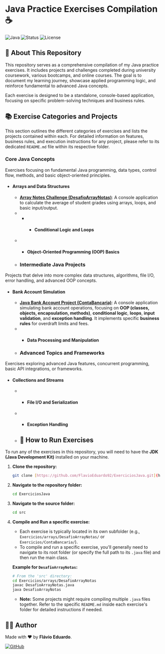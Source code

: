 # Java Practice Exercises Compilation ☕

![Java](https://img.shields.io/badge/Java-ED8B00?style=for-the-badge&logo=openjdk&logoColor=white)
![Status](https://img.shields.io/badge/Status-In%20Progress-blue?style=for-the-badge)
![License](https://img.shields.io/badge/License-MIT-blue?style=for-the-badge)

## 📄 About This Repository

This repository serves as a comprehensive compilation of my Java practice exercises. It includes projects and challenges completed during university coursework, various bootcamps, and online courses. The goal is to document my learning journey, showcase applied programming logic, and reinforce fundamental to advanced Java concepts.

Each exercise is designed to be a standalone, console-based application, focusing on specific problem-solving techniques and business rules.

## 📚 Exercise Categories and Projects

This section outlines the different categories of exercises and lists the projects contained within each. For detailed information on features, business rules, and execution instructions for any project, please refer to its dedicated `README.md` file within its respective folder.

### Core Java Concepts

Exercises focusing on fundamental Java programming, data types, control flow, methods, and basic object-oriented principles.

* #### **Arrays and Data Structures**
    * **[Array Notes Challenge (DesafioArrayNotas)](https://github.com/FlavioEduardo92/ExerciciosJava/tree/main/src/Exercicios/arrays)**: A console application to calculate the average of student grades using arrays, loops, and basic input/output.
    * * * #### **Conditional Logic and Loops**
    * * #### **Object-Oriented Programming (OOP) Basics**
    * ### Intermediate Java Projects

Projects that delve into more complex data structures, algorithms, file I/O, error handling, and advanced OOP concepts.

* #### **Bank Account Simulation**
    * **[Java Bank Account Project (ContaBancaria)](https://github.com/FlavioEduardo92/ExerciciosJava/tree/main/src/Exercicios/conta)**: A console application simulating bank account operations, focusing on **OOP (classes, objects, encapsulation, methods)**, **conditional logic**, **loops**, **input validation**, and **exception handling**. It implements specific **business rules** for overdraft limits and fees.
    * * #### **Data Processing and Manipulation**
    * ### Advanced Topics and Frameworks

Exercises exploring advanced Java features, concurrent programming, basic API integrations, or frameworks.

* #### **Collections and Streams**
    * * #### **File I/O and Serialization**
    * * #### **Exception Handling**
    * ## 🚀 How to Run Exercises

To run any of the exercises in this repository, you will need to have the **JDK (Java Development Kit)** installed on your machine.

1.  **Clone the repository:**
    ```bash
    git clone [https://github.com/FlavioEduardo92/ExerciciosJava.git](https://github.com/FlavioEduardo92/ExerciciosJava.git)
    ```
2.  **Navigate to the repository folder:**
    ```bash
    cd ExerciciosJava
    ```
3.  **Navigate to the source folder:**
    ```bash
    cd src
    ```
4.  **Compile and Run a specific exercise:**
    * Each exercise is typically located in its own subfolder (e.g., `Exercicios/arrays/DesafioArrayNotas/` or `Exercicios/ContaBancaria/`).
    * To compile and run a specific exercise, you'll generally need to navigate to its root folder (or specify the full path to its `.java` file) and then run the main class.

    **Example for `DesafioArrayNotas`:**
    ```bash
    # From the 'src' directory:
    cd Exercicios/arrays/DesafioArrayNotas
    javac DesafioArrayNotas.java
    java DesafioArrayNotas
    ```
    * **Note:** Some projects might require compiling multiple `.java` files together. Refer to the specific `README.md` inside each exercise's folder for detailed instructions if needed.

## 👨‍💻 Author

Made with ❤️ by **Flávio Eduardo**.

[![GitHub](https://img.shields.io/badge/GitHub-100000?style=for-the-badge&logo=github&logoColor=white)](https://github.com/FlavioEduardo92)
